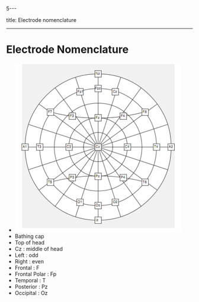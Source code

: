 5---

title: Electrode nomenclature

---

# Electrode Nomenclature
- ![im](assets/Pasted%20Image%2020220502145048.png)
- Bathing cap
- Top of head
- Cz : middle of head
- Left : odd
- Right : even
- Frontal : F
- Frontal Polar : Fp
- Temporal : T
- Posterior : Pz
- Occipital : Oz

















































































